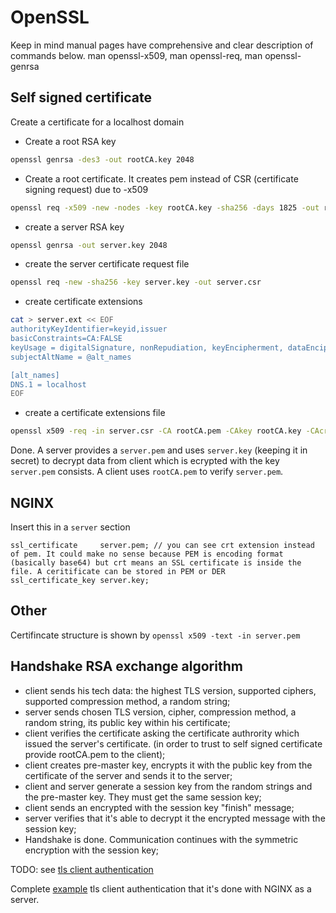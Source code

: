 # OpenSSL

Keep in mind manual pages have comprehensive and clear description of commands below. man openssl-x509, man openssl-req, man openssl-genrsa

## Self signed certificate

Create a certificate for a localhost domain

* Create a root RSA key

```bash
openssl genrsa -des3 -out rootCA.key 2048
```
* Create a root certificate. It creates pem instead of CSR (certificate signing request) due to -x509

```bash
openssl req -x509 -new -nodes -key rootCA.key -sha256 -days 1825 -out rootCA.pem
```
* create a server RSA key

```bash
openssl genrsa -out server.key 2048
```
* create the server certificate request file

```bash
openssl req -new -sha256 -key server.key -out server.csr
```
* create certificate extensions

```bash
cat > server.ext << EOF
authorityKeyIdentifier=keyid,issuer
basicConstraints=CA:FALSE
keyUsage = digitalSignature, nonRepudiation, keyEncipherment, dataEncipherment
subjectAltName = @alt_names

[alt_names]
DNS.1 = localhost
EOF
```
* create a certificate extensions file

```bash
openssl x509 -req -in server.csr -CA rootCA.pem -CAkey rootCA.key -CAcreateserial -out server.pem -days 1825 -sha256 -extfile server.ext
```

Done. A server provides a `server.pem` and uses `server.key` 
(keeping it in secret) to decrypt data from client which is ecrypted with the 
key `server.pem` consists. A client uses `rootCA.pem` to verify `server.pem`.

## NGINX

Insert this in a `server` section

```nginx
ssl_certificate     server.pem; // you can see crt extension instead of pem. It could make no sense because PEM is encoding format (basically base64) but crt means an SSL certificate is inside the file. A ceritificate can be stored in PEM or DER
ssl_certificate_key server.key;
```

## Other

Certifincate structure is shown by `openssl x509 -text -in server.pem`

## Handshake RSA exchange algorithm

- client sends his tech data: the highest TLS version, supported ciphers, supported compression
  method, a random string;
- server sends chosen TLS version, cipher, compression method, a random string, its public key
  within his certificate;
- client verifies the certificate asking the certificate authrority which issued the server's
  certificate. (in order to trust to self signed certificate provide rootCA.pem to the client);
- client creates pre-master key, encrypts it with the public key from the certificate of the server
  and sends it to the server;
- client and server generate a session key from the random strings and the pre-master key. They must
  get the same session key;
- client sends an encrypted with the session key "finish" message;
- server verifies that it's able to decrypt it the encrypted message with the session key;
- Handshake is done. Communication continues with the symmetric encryption with the session key;

TODO: see [tls client authentication](https://github.com/hyperium/tonic/blob/master/examples/src/tls_client_auth/)

Complete [example](./tls-auth) tls client authentication that it's done with NGINX as a server.
